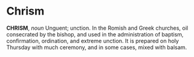 # Chrism

**CHRISM**, _noun_ Unguent; unction. In the Romish and Greek churches, oil consecrated by the bishop, and used in the administration of baptism, confirmation, ordination, and extreme unction. It is prepared on holy Thursday with much ceremony, and in some cases, mixed with balsam.
